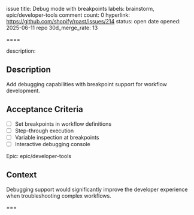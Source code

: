 issue title: Debug mode with breakpoints
labels: brainstorm, epic/developer-tools
comment count: 0
hyperlink: https://github.com/shopify/roast/issues/214
status: open
date opened: 2025-06-11
repo 30d_merge_rate: 13

====

description:
## Description
Add debugging capabilities with breakpoint support for workflow development.

## Acceptance Criteria
- [ ] Set breakpoints in workflow definitions
- [ ] Step-through execution
- [ ] Variable inspection at breakpoints
- [ ] Interactive debugging console

Epic: epic/developer-tools

## Context
Debugging support would significantly improve the developer experience when troubleshooting complex workflows.

===
